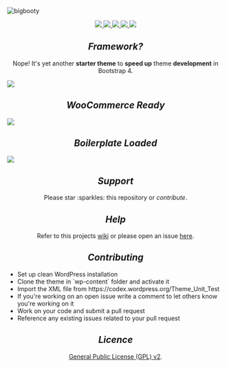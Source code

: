 <img src="http://pjhampton.com/bigbooty/banner.png" alt="bigbooty">

<p align="center">
  <a href="https://github.com/pjhampton/BigBooty/blob/master/licence">
    <img src="https://img.shields.io/badge/License-GPL--2.0+-brightgreen.svg?style=flat-square">
  </a>

  <a href="http://getbootstrap.com/">
    <img src="https://img.shields.io/badge/Bootstrap-v4.0.0%20(alpha.5)-6f5499.svg?style=flat-square">
  </a>

  <a href="http://wordpress.org/">
    <img src="https://img.shields.io/badge/WordPress-v4.6-00A0D2.svg?style=flat-square">
  </a>

  <a href="https://woothemes.com/woocommerce">
    <img src="https://img.shields.io/badge/WooCommerce-v2.6.7-A46497.svg?style=flat-square">
  </a>

  <a href="https://github.com/pjhampton/BigBooty/wiki">
    <img src="https://img.shields.io/badge/Docs-Github%20Wiki-ff69b4.svg?style=flat-square">
  </a>
</p>

<h2 align="center"><em>Framework?</em></h2> 

<p align="center">Nope! It's yet another <strong>starter theme</strong> to <strong>speed up</strong> theme <strong>development</strong> in Bootstrap 4.</p>

<image src="http://pjhampton.com/bigbooty/home_page.png">

<h2 align="center"><em color="#a46497">WooCommerce Ready</em></h2>

<image src="http://pjhampton.com/bigbooty/woocommerce.png">

<h2 align="center"><em>Boilerplate Loaded</em></h2>

<image src="http://pjhampton.com/bigbooty/admin_interface.png">

<h2 align="center"><em>Support</em></h2>

<p align="center">Please star :sparkles: this repository or <em>contribute</em>.</p>

<h2 align="center"><em>Help</em></h2>

<p align="center">Refer to this projects <a href="https://github.com/pjhampton/BigBooty/wiki">wiki</a> or please open an issue <a href="https://gituhb.com/pjhampton/BigBooty/issues">here</a>.</p>

<h2 align="center"><em>Contributing</em></h2>

<ul>
	<li>Set up clean WordPress installation</li>
	<li>Clone the theme in `wp-content` folder and activate it</li>
	<li>Import the XML file from https://codex.wordpress.org/Theme_Unit_Test</li>
	<li>If you're working on an open issue write a comment to let others know you're working on it</li>
	<li>Work on your code and submit a pull request</li>
	<li>Reference any existing issues related to your pull request</li>
</ul>

<h2 align="center"><em>Licence</em></h2>

<p align="center"><a href="https://github.com/pjhampton/BigBooty/blob/master/licence.md">General Public License (GPL) v2</a>.</p>
